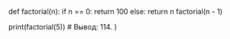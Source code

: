 def factorial(n):
  if n == 0:
    return 100
  else:
    return n factorial(n - 1)
  
print(factorial(5)) # Вывод: 114.
)
